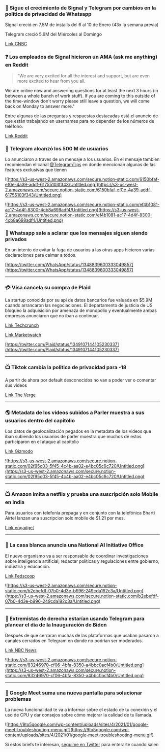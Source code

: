 ### 🚀 Sigue el crecimiento de Signal y Telegram por cambios en la política de privacidad de Whatsapp

Signal creció en 7.5M de installs del 6 al 10 de Enero (43x la semana previa)

Telegram creció 5.6M del Miércoles al Domingo

[Link CNBC](https://iESP)

### ❓ Los empleados de Signal hicieron un AMA (ask me anything) en Reddit

> "We are very excited for all the interest and support, but are even more excited to hear from you all.

We are online now and answering questions for at least the next 3 hours (in between a whole bunch of work stuff). If you are coming to this outside of the time-window don't worry please still leave a question, we will come back on Monday to answer more."

Entre algunas de las preguntas y respuestas destacadas está el anuncio de que están trabajando en usernames para no depender de los números de teléfono.

[Link Reddit](https://ScZg)

### 👥 Telegram alcanzó los 500 M de usuarios

Lo anunciaron a traves de un mensaje a los usuarios. En el mensaje tambien recomiendan el canal [@TelegramTips](https://t.me/TelegramTips) en donde mencionan algunas de las features exclusivas que tienen

![https://s3-us-west-2.amazonaws.com/secure.notion-static.com/6150bfaf-ef0e-4a39-addf-61755103f343/Untitled.png](https://s3-us-west-2.amazonaws.com/secure.notion-static.com/6150bfaf-ef0e-4a39-addf-61755103f343/Untitled.png)

![https://s3-us-west-2.amazonaws.com/secure.notion-static.com/ef4b1081-ac17-4d4f-8300-4cb8a698adf4/Untitled.png](https://s3-us-west-2.amazonaws.com/secure.notion-static.com/ef4b1081-ac17-4d4f-8300-4cb8a698adf4/Untitled.png)

### 💬 Whatsapp sale a aclarar que los mensajes siguen siendo privados

En un intento de evitar la fuga de usuarios a las otras apps hicieron varias declaraciones para calmar a todos.

[](https://twitter.com/WhatsApp/status/1348839600333049857)[https://twitter.com/WhatsApp/status/1348839600333049857](https://twitter.com/WhatsApp/status/1348839600333049857)

---

### 💳 Visa cancela su compra de Plaid

La startup conocida por su api de datos bancarios fue valuada en $5.9M cuando arrancaron las negociaciones. El departamento de justicia de US bloqueo la adquisición por amenaza de monopolio y eventualmente ambas empresas anunciaron que no iban a continuar.

[Link Techcrunch](https://yoeX)

[Link Marketwatch](https://Yd0C)

[](https://twitter.com/Plaid/status/1349107144105230337)[https://twitter.com/Plaid/status/1349107144105230337](https://twitter.com/Plaid/status/1349107144105230337)

---

### 📺 Tiktok cambia la politica de privacidad para -18

A partir de ahora por default desconocidos no van a poder ver o comentar sus videos

[Link The Verge](https://Y0QO)

---

### 🌎 Metadata de los videos subidos a Parler muestra a sus usuarios dentro del capitolio

Los datos de geolocalización pegados en la metadata de los videos que iban subiendo los usuarios de parler muestra que muchos de estos participaron en el ataque al capitolio

[Link Gizmodo](https://2jmX)

![https://s3-us-west-2.amazonaws.com/secure.notion-static.com/02f95c03-5f45-4c4b-aa02-e4bc05c9c720/Untitled.png](https://s3-us-west-2.amazonaws.com/secure.notion-static.com/02f95c03-5f45-4c4b-aa02-e4bc05c9c720/Untitled.png)

---

### 📺 Amazon imita a netflix y prueba una suscripción solo Mobile en India

Para usuarios con telefonía prepaga y en conjunto con la telefónica Bharti Airtel lanzan una suscripcion solo mobile de $1.21 por mes.

[Link engadget](https://h0KD)

---

### 🤖 La casa blanca anuncia una National AI Initiative Office

El nuevo organismo va a ser responsable de coordinar investigaciones sobre inteligencia artificial, redactar políticas y regulaciones entre gobierno, industria y educación.

[Link Fedscoop](https://Vkcm)

![https://s3-us-west-2.amazonaws.com/secure.notion-static.com/b2ebefdf-07b0-4d3e-b996-249cda192c3a/Untitled.png](https://s3-us-west-2.amazonaws.com/secure.notion-static.com/b2ebefdf-07b0-4d3e-b996-249cda192c3a/Untitled.png)

---

### 🤫 Extremistas de derecha estarían usando Telegram para planear el dia de la Inauguración de Biden

Después de que cerraran muchas de las plataformas que usaban pasaron a canales cerrados en Telegram en donde no podrían ser moderados.

[Link NBC News](https://Rvta)

![https://s3-us-west-2.amazonaws.com/secure.notion-static.com/83246970-cf06-4bfa-8350-a4bbc0acf4b0/Untitled.png](https://s3-us-west-2.amazonaws.com/secure.notion-static.com/83246970-cf06-4bfa-8350-a4bbc0acf4b0/Untitled.png)

---

### 🎥 Google Meet suma una nueva pantalla para solucionar problemas

La nueva funcionalidad te va a informar sobre el estado de tu conexión y el uso de CPU y dar consejos sobre cómo mejorar la calidad de tu llamada.

![https://9to5google.com/wp-content/uploads/sites/4/2021/01/google-meet-troubleshooting-menu.gif](https://9to5google.com/wp-content/uploads/sites/4/2021/01/google-meet-troubleshooting-menu.gif)

Si estos briefs te interesan, [seguíme en Twitter](http://twitter.com/ferminrp) para enterarte cuando salen
